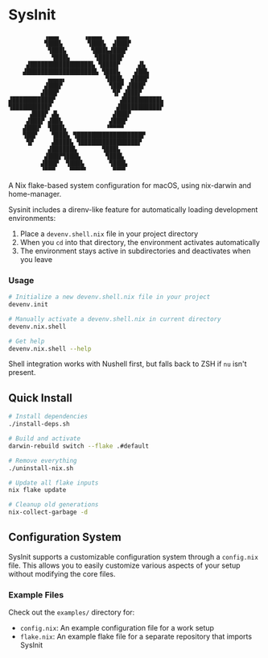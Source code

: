 # SysInit

```ascii
          ▗▄▄▄       ▗▄▄▄▄    ▄▄▄▖
          ▜███▙       ▜███▙  ▟███▛
           ▜███▙       ▜███▙▟███▛
            ▜███▙       ▜██████▛
     ▟█████████████████▙ ▜████▛     ▟▙
    ▟███████████████████▙ ▜███▙    ▟██▙
           ▄▄▄▄▖           ▜███▙  ▟███▛
          ▟███▛             ▜██▛ ▟███▛
         ▟███▛               ▜▛ ▟███▛
▟███████████▛                  ▟██████████▙
▜██████████▛                  ▟███████████▛
      ▟███▛ ▟▙               ▟███▛
     ▟███▛ ▟██▙             ▟███▛
    ▟███▛  ▜███▙           ▝▀▀▀▀
    ▜██▛    ▜███▙ ▜██████████████████▛
     ▜▛     ▟████▙ ▜████████████████▛
           ▟██████▙       ▜███▙
          ▟███▛▜███▙       ▜███▙
         ▟███▛  ▜███▙       ▜███▙
         ▝▀▀▀    ▀▀▀▀▘       ▀▀▀▘
```

A Nix flake-based system configuration for macOS, using nix-darwin and home-manager.

Sysinit includes a direnv-like feature for automatically loading development environments:

1. Place a `devenv.shell.nix` file in your project directory
2. When you `cd` into that directory, the environment activates automatically
3. The environment stays active in subdirectories and deactivates when you leave

### Usage

```bash
# Initialize a new devenv.shell.nix file in your project
devenv.init

# Manually activate a devenv.shell.nix in current directory
devenv.nix.shell

# Get help
devenv.nix.shell --help
```

Shell integration works with Nushell first, but falls back to ZSH if `nu` isn't present.

## Quick Install

```bash
# Install dependencies
./install-deps.sh

# Build and activate
darwin-rebuild switch --flake .#default

# Remove everything
./uninstall-nix.sh

# Update all flake inputs
nix flake update

# Cleanup old generations
nix-collect-garbage -d
```

## Configuration System

SysInit supports a customizable configuration system through a `config.nix` file. This allows you to easily customize various aspects of your setup without modifying the core files.

### Example Files

Check out the `examples/` directory for:

- `config.nix`: An example configuration file for a work setup
- `flake.nix`: An example flake file for a separate repository that imports SysInit
